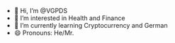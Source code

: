 - 👋 Hi, I’m @VGPDS
- 👀 I’m interested in Health and Finance
- 🌱 I’m currently learning Cryptocurrency and German
- 😄 Pronouns: He/Mr.

<!---
VGPDS/VGPDS is a ✨ special ✨ repository because its `README.md` (this file) appears on your GitHub profile.
You can click the Preview link to take a look at your changes.
--->

